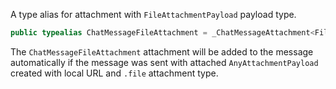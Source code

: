 
A type alias for attachment with `FileAttachmentPayload` payload type.

``` swift
public typealias ChatMessageFileAttachment = _ChatMessageAttachment<FileAttachmentPayload>
```

The `ChatMessageFileAttachment` attachment will be added to the message automatically
if the message was sent with attached `AnyAttachmentPayload` created with
local URL and `.file` attachment type.
